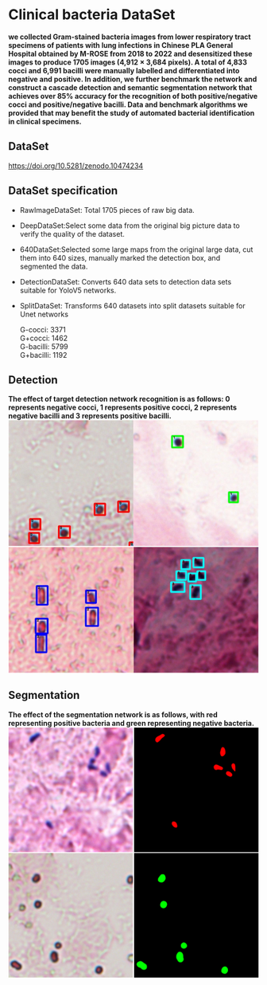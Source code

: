 # Clinical bacteria DataSet
**we collected Gram-stained bacteria images from lower respiratory tract specimens of patients with lung infections in Chinese PLA General Hospital obtained by M-ROSE from 2018 to 2022 and desensitized these images to produce 1705 images (4,912 × 3,684 pixels). A total of 4,833 cocci and 6,991 bacilli were manually labelled and differentiated into negative and positive. In addition, we further benchmark the network and construct a cascade detection and semantic segmentation network that achieves over 85% accuracy for the recognition of both positive/negative cocci and positive/negative bacilli. Data and benchmark algorithms we provided that may benefit the study of automated bacterial identification in clinical specimens.**
## DataSet
https://doi.org/10.5281/zenodo.10474234
## DataSet specification
* RawImageDataSet: Total 1705 pieces of raw big data.
* DeepDataSet:Select some data from the original big picture data to verify the quality of the dataset.
* 640DataSet:Selected some large maps from the original large data, cut them into 640 sizes, manually marked the detection box, and segmented the data.
* DetectionDataSet: Converts 640 data sets to detection data sets suitable for YoloV5 networks.
* SplitDataSet: Transforms 640 datasets into split datasets suitable for Unet networks
  
  G-cocci: 3371<br>
  G+cocci: 1462<br>
  G-bacilli: 5799<br>
  G+bacilli: 1192<br>

## Detection
**The effect of target detection network recognition is as follows: 0 represents negative cocci, 1 represents positive cocci, 2 represents negative bacilli and 3 represents positive bacilli.**
<br>
![image](https://github.com/Quanlab-Bioimage/301RoseDataSet/blob/main/images/Detection.png)


## Segmentation
**The effect of the segmentation network is as follows, with red representing positive bacteria and green representing negative bacteria.**
<br>
![image](https://github.com/Quanlab-Bioimage/301RoseDataSet/blob/main/images/Split.png)
